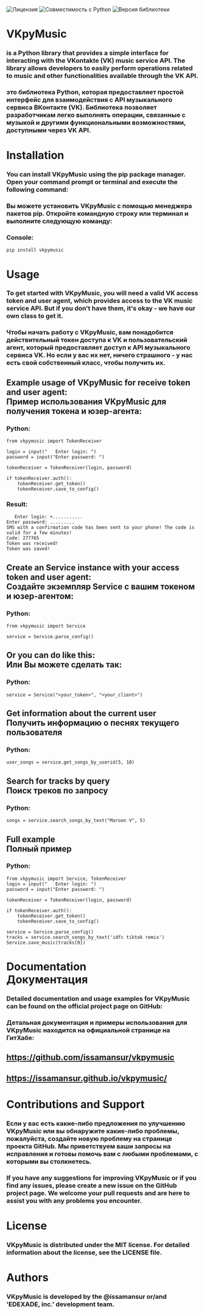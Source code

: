 ![Лицензия](https://img.shields.io/badge/Лицензия-MIT-blue)
![Совместимость с Python](https://img.shields.io/badge/Python-3.0--3.9-blue)
![Версия библиотеки](https://img.shields.io/badge/pip-2.2.4-blue)

# VKpyMusic 
### is a Python library that provides a simple interface for interacting with the VKontakte (VK) music service API. The library allows developers to easily perform operations related to music and other functionalities available through the VK API.
### это библиотека Python, которая предоставляет простой интерфейс для взаимодействия с API музыкального сервиса ВКонтакте (VK). Библиотека позволяет разработчикам легко выполнять операции, связанные с музыкой и другими функциональными возможностями, доступными через VK API.

# Installation
### You can install VKpyMusic using the pip package manager. Open your command prompt or terminal and execute the following command:
### Вы можете установить VKpyMusic с помощью менеджера пакетов pip. Откройте командную строку или терминал и выполните следующую команду:

### Console:
```
pip install vkpymusic
```

# Usage
### To get started with VKpyMusic, you will need a valid VK access token and user agent, which provides access to the VK music service API. But if you don't have them, it's okay - we have our own class to get it.
### Чтобы начать работу с VKpyMusic, вам понадобится действительный токен доступа к VK и пользовательский агент, который предоставляет доступ к API музыкального сервиса VK. Но если у вас их нет, ничего страшного - у нас есть свой собственный класс, чтобы получить их.

## Example usage of VKpyMusic for receive token and user agent:<br>Пример использования VKpyMusic для получения токена и юзер-агента:
### Python:
```
from vkpymusic import TokenReceiver

login = input("   Enter login: ")
password = input("Enter password: ")

tokenReceiver = TokenReceiver(login, password)

if tokenReceiver.auth():
    tokenReceiver.get_token()
    tokenReceiver.save_to_config()
```
### Result:
```
   Enter login: +...........
Enter password: .........
SMS with a confirmation code has been sent to your phone! The code is valid for a few minutes!
Code: 277765
Token was received!
Token was saved!
```
## Create an Service instance with your access token and user agent:<br>Создайте экземпляр Service с вашим токеном и юзер-агентом:
### Python:
```
from vkpymusic import Service

service = Service.parse_config()
```
## Or you can do like this:<br>Или Вы можете сделать так:
### Python:
```
service = Service("<your_token>", "<your_client>")
```

## Get information about the current user<br>Получить информацию о песнях текущего пользователя
### Python:
```
user_songs = service.get_songs_by_userid(5, 10)
```

## Search for tracks by query<br>Поиск треков по запросу
### Python:
```
songs = service.search_songs_by_text("Maroon V", 5)
```

## Full example<br>Полный пример
### Python:
```
from vkpymusic import Service, TokenReceiver
login = input("   Enter login: ")
password = input("Enter password: ")

tokenReceiver = TokenReceiver(login, password)

if tokenReceiver.auth():
    tokenReceiver.get_token()
    tokenReceiver.save_to_config()

service = Service.parse_config()
tracks = service.search_songs_by_text('idfc tiktok remix')
Service.save_music(tracks[0])
```

# Documentation<br>Документация
### Detailed documentation and usage examples for VKpyMusic can be found on the official project page on GitHub: 
### Детальная документация и примеры использования для VKpyMusic находится на официальной странице на ГитХабе: 
## https://github.com/issamansur/vkpymusic
## https://issamansur.github.io/vkpymusic/


# Contributions and Support
### Если у вас есть какие-либо предложения по улучшению VKpyMusic или вы обнаружите какие-либо проблемы, пожалуйста, создайте новую проблему на странице проекта GitHub. Мы приветствуем ваши запросы на исправления и готовы помочь вам с любыми проблемами, с которыми вы столкнетесь.
### If you have any suggestions for improving VKpyMusic or if you find any issues, please create a new issue on the GitHub project page. We welcome your pull requests and are here to assist you with any problems you encounter.

# License
### VKpyMusic is distributed under the MIT license. For detailed information about the license, see the LICENSE file.

# Authors
### VKpyMusic is developed by the @issamansur or/and 'EDEXADE, inc.' development team.
